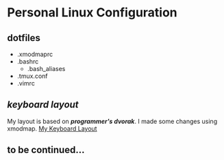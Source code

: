 # Personal Linux Configuration
## dotfiles
  * .xmodmaprc
  * .bashrc
    * .bash_aliases
  * .tmux.conf
  * .vimrc

## ***keyboard layout***
  My layout is based on ***programmer's dvorak***. I made some changes using xmodmap.
  [My Keyboard Layout](https://mhf-air.github.io/index.html)

## to be continued...
